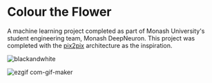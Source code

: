 # Colour the Flower

A machine learning project completed as part of Monash University's student engineering team, Monash DeepNeuron. This project was completed with the [pix2pix](https://github.com/phillipi/pix2pix) architecture as the inspiration.  


![blackandwhite](https://user-images.githubusercontent.com/78593106/200111048-6b6d8fe1-18b4-47c8-bf12-e2a960f1e9a4.jpg)



![ezgif com-gif-maker](https://user-images.githubusercontent.com/78593106/200111057-53957c3a-0f06-44d8-b77a-bce2f0643c57.gif)
